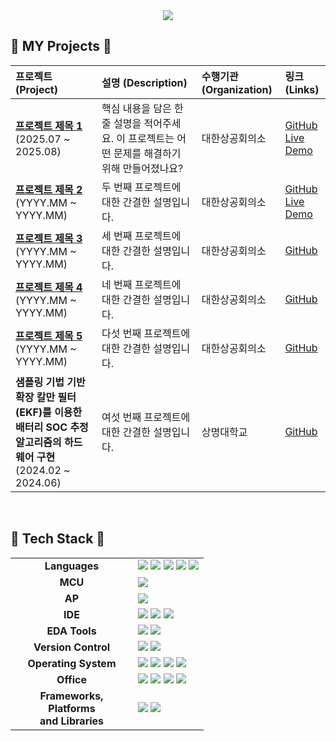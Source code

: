 <div align="center">
  <img src="https://capsule-render.vercel.app/api?type=wave&color=gradient&height=180&text=EunSeong's%20Portfolio&animation=twinkling&fontColor=000000&fontSize=60" />
</div>

## 🚀 MY Projects 🚀

| 프로젝트 (Project) | 설명 (Description) | 수행기관 (Organization) | 링크 (Links) |
|:---|:---|:---|:---|
| **[프로젝트 제목 1](https://github.com/your-username/project-repo-1)** <br> (2025.07 ~ 2025.08) | 핵심 내용을 담은 한 줄 설명을 적어주세요. 이 프로젝트는 어떤 문제를 해결하기 위해 만들어졌나요? | 대한상공회의소 | [GitHub](https://github.com/your-username/project-repo-1) <br> [Live Demo](https://your-live-demo-url-1.com) |
| **[프로젝트 제목 2](https://github.com/your-username/project-repo-2)** <br> (YYYY.MM ~ YYYY.MM) | 두 번째 프로젝트에 대한 간결한 설명입니다. | 대한상공회의소 | [GitHub](https://github.com/your-username/project-repo-2) <br> [Live Demo](https://your-live-demo-url-2.com) |
| **[프로젝트 제목 3](https://github.com/your-username/project-repo-3)** <br> (YYYY.MM ~ YYYY.MM) | 세 번째 프로젝트에 대한 간결한 설명입니다. | 대한상공회의소 | [GitHub](https://github.com/your-username/project-repo-3) |
| **[프로젝트 제목 4](https://github.com/your-username/project-repo-3)** <br> (YYYY.MM ~ YYYY.MM) | 네 번째 프로젝트에 대한 간결한 설명입니다. | 대한상공회의소 | [GitHub](https://github.com/your-username/project-repo-3) |
| **[프로젝트 제목 5](https://github.com/your-username/project-repo-3)** <br> (YYYY.MM ~ YYYY.MM) | 다섯 번째 프로젝트에 대한 간결한 설명입니다. | 대한상공회의소 | [GitHub](https://github.com/your-username/project-repo-3) |
| **샘플링 기법 기반 확장 칼만 필터(EKF)를 이용한 배터리 SOC 추정 알고리즘의 하드웨어 구현** <br> (2024.02 ~ 2024.06) | 여섯 번째 프로젝트에 대한 간결한 설명입니다. | 상명대학교 | [GitHub](https://github.com/your-username/project-repo-3) |

<br>

## 🚀 Tech Stack 🚀

<table>
  <tr>
    <td align="center" width="180"><strong>Languages</strong></td>
    <td>
      <img src="https://img.shields.io/badge/C-A8B9CC?style=for-the-badge&logo=c&logoColor=white"/>
      <img src="https://img.shields.io/badge/Python-3776AB?style=for-the-badge&logo=python&logoColor=white"/>
      <img src="https://img.shields.io/badge/Verilog-90C0DE?style=for-the-badge"/>
      <img src="https://img.shields.io/badge/SystemVerilog-77A651?style=for-the-badge"/>
      <img src="https://img.shields.io/badge/Markdown-000000?style=for-the-badge&logo=markdown&logoColor=white"/>
    </td>
  </tr>
  <tr>
    <td align="center"><strong>MCU</strong></td>
    <td>
      <img src="https://img.shields.io/badge/ATmega128-E34F26?style=for-the-badge&logo=microchip-technology&logoColor=white"/>
    </td>
  </tr>
  <tr>
    <td align="center"><strong>AP</strong></td>
    <td>
      <img src="https://img.shields.io/badge/Raspberry%20Pi-A22846?style=for-the-badge&logo=raspberry-pi&logoColor=white"/>
    </td>
  </tr>
  <tr>
    <td align="center"><strong>IDE</strong></td>
    <td>
      <img src="https://img.shields.io/badge/Vivado-8E2285?style=for-the-badge&logo=xilinx&logoColor=white"/>
      <img src="https://img.shields.io/badge/Visual%20Studio%20Code-007ACC?style=for-the-badge&logo=visual-studio-code&logoColor=white"/>
      <img src="https://img.shields.io/badge/Visual%20Studio-5C2D91?style=for-the-badge&logo=visual-studio&logoColor=white"/>
    </td>
  </tr>
  <tr>
    <td align="center"><strong>EDA Tools</strong></td>
    <td>
      <img src="https://img.shields.io/badge/VCS-00A652?style=for-the-badge&logo=synopsys&logoColor=white"/>
      <img src="https://img.shields.io/badge/Verdi-00A652?style=for-the-badge&logo=synopsys&logoColor=white"/>
    </td>
  </tr>
  <tr>
    <td align="center"><strong>Version Control</strong></td>
    <td>
      <img src="https://img.shields.io/badge/Git-F05032?style=for-the-badge&logo=git&logoColor=white"/>
      <img src="https://img.shields.io/badge/GitHub-181717?style=for-the-badge&logo=github&logoColor=white"/>
    </td>
  </tr>
  <tr>
    <td align="center"><strong>Operating System</strong></td>
    <td>
      <img src="https://img.shields.io/badge/Linux-FCC624?style=for-the-badge&logo=linux&logoColor=black"/>
      <img src="https://img.shields.io/badge/Ubuntu-E95420?style=for-the-badge&logo=ubuntu&logoColor=white"/>
      <img src="https://img.shields.io/badge/CentOS-22225B?style=for-the-badge&logo=centos&logoColor=white"/>
      <img src="https://img.shields.io/badge/Windows-0078D6?style=for-the-badge&logo=windows&logoColor=white"/>
    </td>
  </tr>
  <tr>
    <td align="center"><strong>Office</strong></td>
    <td>
      <img src="https://img.shields.io/badge/Microsoft%20Excel-217346?style=for-the-badge&logo=microsoft-excel&logoColor=white"/>
      <img src="https://img.shields.io/badge/Microsoft%20Word-2B579A?style=for-the-badge&logo=microsoft-word&logoColor=white"/>
      <img src="https://img.shields.io/badge/Microsoft%20PowerPoint-B7472A?style=for-the-badge&logo=microsoft-powerpoint&logoColor=white"/>
      <img src="https://img.shields.io/badge/Microsoft%20Office-D83B01?style=for-the-badge&logo=microsoft-office&logoColor=white"/>
    </td>
  </tr>
  <tr>
    <td align="center"><strong>Frameworks, Platforms<br/>and Libraries</strong></td>
    <td>
      <img src="https://img.shields.io/badge/Anaconda-44A833?style=for-the-badge&logo=anaconda&logoColor=white"/>
      <img src="https://img.shields.io/badge/OpenCV-5C3EE8?style=for-the-badge&logo=opencv&logoColor=white"/>
    </td>
  </tr>
</table>


<!--
**EunSeongL/EunSeongL** is a ✨ _special_ ✨ repository because its `README.md` (this file) appears on your GitHub profile.

Here are some ideas to get you started:

- 🔭 I’m currently working on ...
- 🌱 I’m currently learning ...
- 👯 I’m looking to collaborate on ...
- 🤔 I’m looking for help with ...
- 💬 Ask me about ...
- 📫 How to reach me: ...
- 😄 Pronouns: ...
- ⚡ Fun fact: ...
-->
